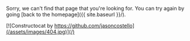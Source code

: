 Sorry, we can't find that page that you're looking for. You can try again by going [back to the homepage]({{ site.baseurl }}/).

[![Constructocat by https://github.com/jasoncostello](/assets/images/404.jpg)](/)
